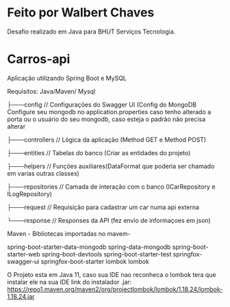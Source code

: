 # Feito por Walbert Chaves

Desafio realizado em Java para BHUT Serviços Tecnologia.

# Carros-api

Aplicação utilizando Spring Boot e MySQL

Requisitos:
Java/Maven/ Mysql

├───config        // Configurações do Swagger UI (Config do MongoDB 
Configure seu mongodb no application.properties caso tenho alterado a porta ou o usuário do seu mongodb, 
caso esteja o padrão não precisa alterar


├───controllers   // Lógica da aplicação (Method GET e Method POST)


├───entities      // Tabelas do banco (Criar as entidades do projeto)


├───helpers       // Funções auxiliares(DataFormat que poderia ser chamado em varias outras classes)


├───repositories  // Camada de interação com o banco (ICarRepository e ILogRepository)


├───request       // Requisição para cadastrar um car numa api externa


└───response      // Responses da API (fez envio de informaçoes em json)

Maven - 
Bibliotecas importadas no mavem-

spring-boot-starter-data-mongodb
spring-data-mongodb
spring-boot-starter-web
spring-boot-devtools
spring-boot-starter-test
springfox-swagger-ui
springfox-boot-starter
lombok
lombok

O Projeto esta em Java 11, caso sua IDE nao reconheca o lombok tera que instalar ele na sua IDE 
link do instalador .jar: https://repo1.maven.org/maven2/org/projectlombok/lombok/1.18.24/lombok-1.18.24.jar
